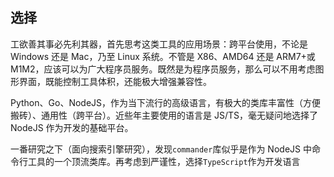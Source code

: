 ## 选择

工欲善其事必先利其器，首先思考这类工具的应用场景：跨平台使用，不论是 Windows 还是 Mac，乃至 Linux 系统。不管是 X86、AMD64 还是 ARM7+或 M1M2，应该可以为广大程序员服务。既然是为程序员服务，那么可以不用考虑图形界面，既能控制工具体积，还能极大增强兼容性。

Python、Go、NodeJS，作为当下流行的高级语言，有极大的类库丰富性（方便搬砖）、通用性（跨平台）。近些年主要使用的语言是 JS/TS，毫无疑问地选择了 NodeJS 作为开发的基础平台。

一番研究之下（面向搜索引擎研究），发现`commander`库似乎是作为 NodeJS 中命令行工具的一个顶流类库。再考虑到严谨性，选择`TypeScript`作为开发语言
